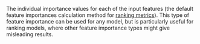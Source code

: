 
The individual importance values for each of the input features (the default feature importances calculation method for [ranking metrics](../../../concepts/loss-functions-ranking.md)). This type of feature importance can be used for any model, but is particularly useful for ranking models, where other feature importance types might give misleading results.
